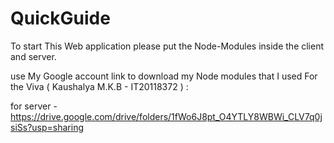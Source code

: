 # QuickGuide

To start This Web application please put the Node-Modules inside the client and server. 

use My Google account link to download my Node modules that I used For the Viva ( Kaushalya M.K.B - IT20118372 ) :

for server - https://drive.google.com/drive/folders/1fWo6J8pt_O4YTLY8WBWi_CLV7q0jsiSs?usp=sharing

